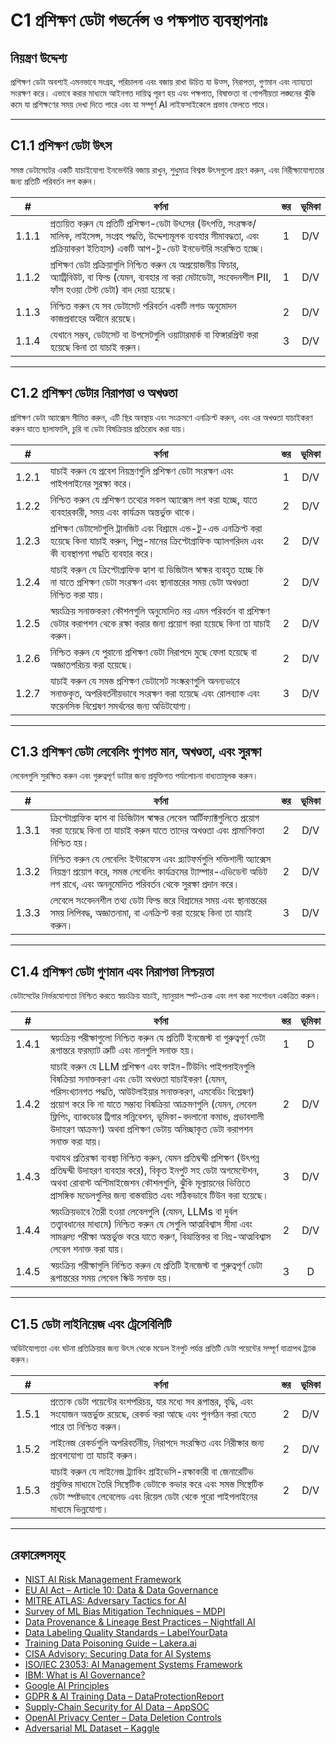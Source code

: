 # C1 প্রশিক্ষণ ডেটা গভর্নেন্স ও পক্ষপাত ব্যবস্থাপনাঃ

## নিয়ন্ত্রণ উদ্দেশ্য

প্রশিক্ষণ ডেটা অবশ্যই এমনভাবে সংগ্রহ, পরিচালনা এবং বজায় রাখা উচিত যা উত্স, নিরাপত্তা, গুণমান এবং ন্যায্যতা সংরক্ষণ করে। এভাবে করার মাধ্যমে আইনগত দায়িত্ব পূরণ হয় এবং পক্ষপাত, বিষাক্ততা বা গোপনীয়তা লঙ্ঘনের ঝুঁকি কমে যা প্রশিক্ষণের সময় দেখা দিতে পারে এবং যা সম্পূর্ণ AI লাইফসাইকেলে প্রভাব ফেলতে পারে।

---

## C1.1 প্রশিক্ষণ ডেটা উৎস

সমস্ত ডেটাসেটের একটি যাচাইযোগ্য ইনভেন্টরি বজায় রাখুন, শুধুমাত্র বিশ্বস্ত উৎসগুলো গ্রহণ করুন, এবং নিরীক্ষাযোগ্যতার জন্য প্রতিটি পরিবর্তন লগ করুন।

|   #   | বর্ণনা                                                                                                                                                                                                | স্তর | ভূমিকা |
| :---: | ----------------------------------------------------------------------------------------------------------------------------------------------------------------------------------------------------- | :--: | :----: |
| 1.1.1 | প্রত্যয়িত করুন যে প্রতিটি প্রশিক্ষণ-ডেটা উৎসের (উৎপত্তি, সংরক্ষক/মালিক, লাইসেন্স, সংগ্রহ পদ্ধতি, উদ্দেশ্যমূলক ব্যবহার সীমাবদ্ধতা, এবং প্রক্রিয়াকরণ ইতিহাস) একটি আপ-টু-ডেট ইনভেন্টরি সংরক্ষিত হচ্ছে। |  1   |  D/V   |
| 1.1.2 | প্রশিক্ষণ ডেটা প্রক্রিয়াগুলি নিশ্চিত করুন যে অপ্রয়োজনীয় ফিচার, অ্যাট্রিবিউট, বা ফিল্ড (যেমন, ব্যবহার না করা মেটাডেটা, সংবেদনশীল PII, ফাঁস হওয়া টেস্ট ডেটা) বাদ দেয়া হয়েছে।                      |  1   |  D/V   |
| 1.1.3 | নিশ্চিত করুন যে সব ডেটাসেট পরিবর্তন একটি লগড অনুমোদন কাজপ্রবাহের অধীনে রয়েছে।                                                                                                                        |  2   |  D/V   |
| 1.1.4 | যেখানে সম্ভব, ডেটাসেট বা উপসেটগুলি ওয়াটারমার্ক বা ফিঙ্গারপ্রিন্ট করা হয়েছে কিনা তা যাচাই করুন।                                                                                                      |  3   |  D/V   |

---

## C1.2 প্রশিক্ষণ ডেটার নিরাপত্তা ও অখণ্ডতা

প্রশিক্ষণ ডেটা অ্যাক্সেস সীমিত করুন, এটি স্থির অবস্থায় এবং সংক্রমণে এনক্রিপ্ট করুন, এবং এর অখণ্ডতা যাচাইকরণ করুন যাতে ছালাফালি, চুরি বা ডেটা বিষক্রিয়ার প্রতিরোধ করা যায়।

|   #   | বর্ণনা                                                                                                                                                                       | স্তর | ভূমিকা |
| :---: | ---------------------------------------------------------------------------------------------------------------------------------------------------------------------------- | :--: | :----: |
| 1.2.1 | যাচাই করুন যে প্রবেশ নিয়ন্ত্রণগুলি প্রশিক্ষণ ডেটা সংরক্ষণ এবং পাইপলাইনের সুরক্ষা করে।                                                                                       |  1   |  D/V   |
| 1.2.2 | নিশ্চিত করুন যে প্রশিক্ষণ তথ্যের সকল অ্যাক্সেস লগ করা হচ্ছে, যাতে ব্যবহারকারী, সময় এবং কার্যক্রম অন্তর্ভুক্ত থাকে।                                                          |  2   |  D/V   |
| 1.2.3 | প্রশিক্ষণ ডেটাসেটগুলি ট্রানজিট এবং বিশ্রামে এন্ড-টু-এন্ড এনক্রিপ্ট করা হয়েছে কিনা যাচাই করুন, শিল্প-মানের ক্রিপ্টোগ্রাফিক অ্যালগরিদম এবং কী ব্যবস্থাপনা পদ্ধতি ব্যবহার করে। |  2   |  D/V   |
| 1.2.4 | যাচাই করুন যে ক্রিপ্টোগ্রাফিক হ্যাশ বা ডিজিটাল স্বাক্ষর ব্যবহৃত হচ্ছে কি না যাতে প্রশিক্ষণ ডেটা সংরক্ষণ এবং স্থানান্তরের সময় ডেটা অখণ্ডতা নিশ্চিত করা যায়।                 |  2   |  D/V   |
| 1.2.5 | স্বয়ংক্রিয় সনাক্তকরণ কৌশলগুলি অনুমোদিত নয় এমন পরিবর্তন বা প্রশিক্ষণ ডেটার করাপশন থেকে রক্ষা করার জন্য প্রয়োগ করা হয়েছে কিনা তা যাচাই করুন।                              |  2   |  D/V   |
| 1.2.6 | নিশ্চিত করুন যে পুরানো প্রশিক্ষণ ডেটা নিরাপদে মুছে ফেলা হয়েছে বা অজ্ঞাতপরিচয় করা হয়েছে।                                                                                   |  2   |  D/V   |
| 1.2.7 | যাচাই করুন যে সমস্ত প্রশিক্ষণ ডেটাসেট সংস্করণগুলি অনন্যভাবে সনাক্তকৃত, অপরিবর্তনীয়ভাবে সংরক্ষণ করা হয়েছে এবং রোলব্যাক এবং ফরেনসিক বিশ্লেষণ সমর্থনের জন্য অডিটযোগ্য।        |  3   |  D/V   |

---

## C1.3 প্রশিক্ষণ ডেটা লেবেলিং গুণগত মান, অখণ্ডতা, এবং সুরক্ষা

লেবেলগুলি সুরক্ষিত করুন এবং গুরুত্বপূর্ণ ডাটার জন্য প্রযুক্তিগত পর্যালোচনা বাধ্যতামূলক করুন।

|   #   | বর্ণনা                                                                                                                                                                                                       | স্তর | ভূমিকা |
| :---: | ------------------------------------------------------------------------------------------------------------------------------------------------------------------------------------------------------------ | :--: | :----: |
| 1.3.1 | ক্রিপ্টোগ্রাফিক হ্যাশ বা ডিজিটাল স্বাক্ষর লেবেল আর্টিফ্যাক্টগুলিতে প্রয়োগ করা হয়েছে কিনা তা যাচাই করুন যাতে তাদের অখণ্ডতা এবং প্রামাণিকতা নিশ্চিত হয়।                                                     |  2   |  D/V   |
| 1.3.2 | নিশ্চিত করুন যে লেবেলিং ইন্টারফেস এবং প্ল্যাটফর্মগুলি শক্তিশালী অ্যাক্সেস নিয়ন্ত্রণ প্রয়োগ করে, সমস্ত লেবেলিং কার্যক্রমের ট্যাম্পার-এভিডেন্ট অডিট লগ রাখে, এবং অননুমোদিত পরিবর্তন থেকে সুরক্ষা প্রদান করে। |  2   |  D/V   |
| 1.3.3 | লেবেলে সংবেদনশীল তথ্য ডেটা ফিল্ড স্তরে বিশ্রামের সময় এবং স্থানান্তরের সময় লিপিবদ্ধ, অজ্ঞাতনামা, বা এনক্রিপ্ট করা হয়েছে কিনা তা যাচাই করুন।                                                                |  3   |  D/V   |

---

## C1.4 প্রশিক্ষণ ডেটা গুণমান এবং নিরাপত্তা নিশ্চয়তা

ডেটাসেটের নির্ভরযোগ্যতা নিশ্চিত করতে স্বয়ংক্রিয় যাচাই, ম্যানুয়াল স্পট-চেক এবং লগ করা সংশোধন একত্রিত করুন।

|   #   | বর্ণনা                                                                                                                                                                                                                                                                                                                                                                                            | স্তর | ভূমিকা |
| :---: | ------------------------------------------------------------------------------------------------------------------------------------------------------------------------------------------------------------------------------------------------------------------------------------------------------------------------------------------------------------------------------------------------- | :--: | :----: |
| 1.4.1 | স্বয়ংক্রিয় পরীক্ষাগুলো নিশ্চিত করুন যে প্রতিটি ইনজেস্ট বা গুরুত্বপূর্ণ ডেটা রূপান্তরে ফরম্যাট ত্রুটি এবং নালগুলি সনাক্ত হয়।                                                                                                                                                                                                                                                                    |  1   |   D    |
| 1.4.2 | যাচাই করুন যে LLM প্রশিক্ষণ এবং ফাইন-টিউনিং পাইপলাইনগুলি বিষক্রিয়া সনাক্তকরণ এবং ডেটা অখণ্ডতা যাচাইকরণ (যেমন, পরিসংখ্যানগত পদ্ধতি, আউটলাইয়ার সনাক্তকরণ, এমবেডিং বিশ্লেষণ) প্রয়োগ করে কি না যাতে সম্ভাব্য বিষক্রিয়া আক্রমণগুলি (যেমন, লেবেল ফ্লিপিং, ব্যাকডোর ট্রিগার সন্নিবেশন, ভূমিকা-বদলানো কমান্ড, প্রভাবশালী উদাহরণ আক্রমণ) অথবা প্রশিক্ষণ ডেটায় অনিচ্ছাকৃত ডেটা করাপশন সনাক্ত করা যায়। |  2   |  D/V   |
| 1.4.3 | যথাযথ প্রতিরক্ষা ব্যবস্থা নিশ্চিত করুন, যেমন প্রতিদ্বন্দ্বী প্রশিক্ষণ (উৎপন্ন প্রতিদ্বন্দ্বী উদাহরণ ব্যবহার করে), বিকৃত ইনপুট সহ ডেটা অগমেন্টেশন, অথবা রোবাস্ট অপ্টিমাইজেশন কৌশলগুলি, ঝুঁকি মূল্যায়নের ভিত্তিতে প্রাসঙ্গিক মডেলগুলির জন্য বাস্তবায়িত এবং সঠিকভাবে টিউন করা হয়েছে।                                                                                                              |  3   |  D/V   |
| 1.4.4 | স্বয়ংক্রিয়ভাবে তৈরী হওয়া লেবেলগুলি (যেমন, LLMs বা দুর্বল তত্ত্বাবধানের মাধ্যমে) নিশ্চিত করুন যে সেগুলি আত্মবিশ্বাস সীমা এবং সামঞ্জস্য পরীক্ষা অন্তর্ভুক্ত করে যাতে করুণ, বিভ্রান্তিকর বা নিম্ন-আত্মবিশ্বাস লেবেল শনাক্ত করা যায়।                                                                                                                                                              |  2   |  D/V   |
| 1.4.5 | স্বয়ংক্রিয় পরীক্ষাগুলি নিশ্চিত করুন যে প্রতিটি ইনজেস্ট বা গুরুত্বপূর্ণ ডেটা রূপান্তরের সময় লেবেল স্কিউ সনাক্ত হয়।                                                                                                                                                                                                                                                                             |  3   |   D    |

---

## C1.5 ডেটা লাইনিয়েজ এবং ট্রেসেবিলিটি

অডিটযোগ্যতা এবং ঘটনা প্রতিক্রিয়ার জন্য উৎস থেকে মডেল ইনপুট পর্যন্ত প্রতিটি ডেটা পয়েন্টের সম্পূর্ণ যাত্রাপথ ট্র্যাক করুন।

|   #   | বর্ণনা                                                                                                                                                                                                                 | স্তর | ভূমিকা |
| :---: | ---------------------------------------------------------------------------------------------------------------------------------------------------------------------------------------------------------------------- | :--: | :----: |
| 1.5.1 | প্রত্যেক ডেটা পয়েন্টের বংশপরিচয়, যার মধ্যে সব রূপান্তর, বৃদ্ধি, এবং সংযোজন অন্তর্ভুক্ত রয়েছে, রেকর্ড করা আছে এবং পুনর্গঠন করা যেতে পারে তা নিশ্চিত করুন।                                                            |  2   |  D/V   |
| 1.5.2 | লাইনেজ রেকর্ডগুলি অপরিবর্তনীয়, নিরাপদে সংরক্ষিত এবং নিরীক্ষার জন্য প্রবেশযোগ্য তা যাচাই করুন।                                                                                                                         |  2   |  D/V   |
| 1.5.3 | যাচাই করুন যে লাইনেজ ট্র্যাকিং প্রাইভেসি-রক্ষাকারী বা জেনারেটিভ প্রযুক্তির মাধ্যমে তৈরি সিন্থেটিক ডেটাকে কভার করে এবং সমস্ত সিন্থেটিক ডেটা স্পষ্টভাবে লেবেলেড এবং রিয়েল ডেটা থেকে পুরো পাইপলাইনের মাধ্যমে ভিন্নযোগ্য। |  2   |  D/V   |

---

## রেফারেন্সসমূহ

* [NIST AI Risk Management Framework](https://www.nist.gov/itl/ai-risk-management-framework)
* [EU AI Act – Article 10: Data & Data Governance](https://artificialintelligenceact.eu/article/10/)
* [MITRE ATLAS: Adversary Tactics for AI](https://atlas.mitre.org/)
* [Survey of ML Bias Mitigation Techniques – MDPI](https://www.mdpi.com/2673-6470/4/1/1)
* [Data Provenance & Lineage Best Practices – Nightfall AI](https://www.nightfall.ai/ai-security-101/data-provenance-and-lineage)
* [Data Labeling Quality Standards – LabelYourData](https://labelyourdata.com/articles/data-labeling-quality-and-how-to-measure-it)
* [Training Data Poisoning Guide – Lakera.ai](https://www.lakera.ai/blog/training-data-poisoning)
* [CISA Advisory: Securing Data for AI Systems](https://www.cisa.gov/news-events/cybersecurity-advisories/aa25-142a)
* [ISO/IEC 23053: AI Management Systems Framework](https://www.iso.org/sectors/it-technologies/ai)
* [IBM: What is AI Governance?](https://www.ibm.com/think/topics/ai-governance)
* [Google AI Principles](https://ai.google/principles/)
* [GDPR & AI Training Data – DataProtectionReport](https://www.dataprotectionreport.com/2024/08/recent-regulatory-developments-in-training-artificial-intelligence-ai-models-under-the-gdpr/)
* [Supply-Chain Security for AI Data – AppSOC](https://www.appsoc.com/blog/ai-is-the-new-frontier-of-supply-chain-security)
* [OpenAI Privacy Center – Data Deletion Controls](https://privacy.openai.com/policies?modal=take-control)
* [Adversarial ML Dataset – Kaggle](https://www.kaggle.com/datasets/cnrieiit/adversarial-machine-learning-dataset)

